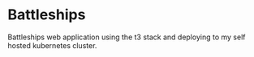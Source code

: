 # Battleships

Battleships web application using the t3 stack and deploying to my self hosted kubernetes cluster.